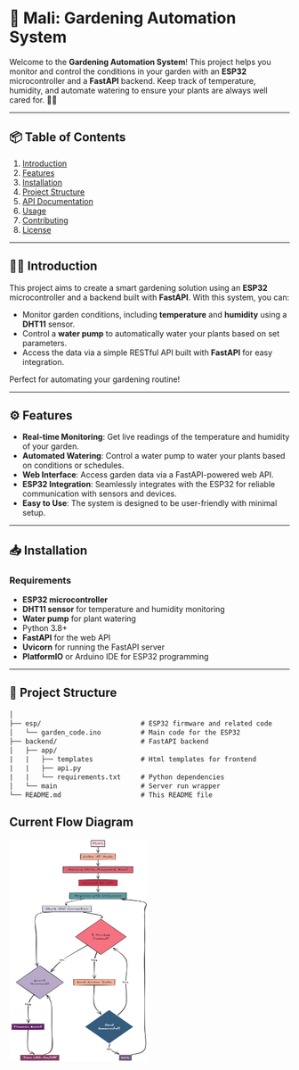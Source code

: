 # 🌿 Mali: Gardening Automation System

Welcome to the **Gardening Automation System**! This project helps you monitor and control the conditions in your garden with an **ESP32** microcontroller and a **FastAPI** backend. Keep track of temperature, humidity, and automate watering to ensure your plants are always well cared for. 🌱💧

---

## 📦 Table of Contents

1. [Introduction](#-introduction)
2. [Features](#-features)
3. [Installation](#-installation)
4. [Project Structure](#-project-structure)
5. [API Documentation](#-api-documentation)
6. [Usage](#-usage)
7. [Contributing](#-contributing)
8. [License](#-license)

---

## 🧑‍🌾 Introduction

This project aims to create a smart gardening solution using an **ESP32** microcontroller and a backend built with **FastAPI**. With this system, you can:

- Monitor garden conditions, including **temperature** and **humidity** using a **DHT11** sensor.
- Control a **water pump** to automatically water your plants based on set parameters.
- Access the data via a simple RESTful API built with **FastAPI** for easy integration.

Perfect for automating your gardening routine!

---

## ⚙️ Features

- **Real-time Monitoring**: Get live readings of the temperature and humidity of your garden.
- **Automated Watering**: Control a water pump to water your plants based on conditions or schedules.
- **Web Interface**: Access garden data via a FastAPI-powered web API.
- **ESP32 Integration**: Seamlessly integrates with the ESP32 for reliable communication with sensors and devices.
- **Easy to Use**: The system is designed to be user-friendly with minimal setup.

---

## 📥 Installation

### Requirements

- **ESP32 microcontroller**
- **DHT11 sensor** for temperature and humidity monitoring
- **Water pump** for plant watering
- Python 3.8+
- **FastAPI** for the web API
- **Uvicorn** for running the FastAPI server
- **PlatformIO** or Arduino IDE for ESP32 programming

---

## 🧱 Project Structure

```gardening-automation/
│
├── esp/                         # ESP32 firmware and related code
│   └── garden_code.ino          # Main code for the ESP32
├── backend/                     # FastAPI backend
│   ├── app/
|   |   ├── templates            # Html templates for frontend
|   |   ├── api.py
|   |   └── requirements.txt     # Python dependencies
│   └── main                     # Server run wrapper
└── README.md                    # This README file
```
## Current Flow Diagram

<img src="docs/flowdiag.png" height="400" width="250">
